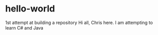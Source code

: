 # hello-world
1st attempt at building a repository
Hi all, Chris here. I am attempting to learn C# and Java
